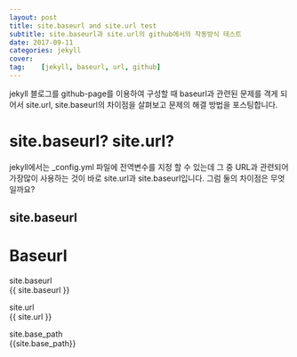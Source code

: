 ```yaml
---
layout: post
title: site.baseurl and site.url test
subtitle: site.baseurl과 site.url의 github에서의 작동방식 테스트
date: 2017-09-11
categories: jekyll
cover:
tag:    [jekyll, baseurl, url, github]
---
```


jekyll 블로그를 github-page를 이용하여 구성할 때 baseurl과 관련된 문제를 격게 되어서
site.url, site.baseurl의 차이점을 살펴보고 문제의 해결 방법을 포스팅합니다.

# site.baseurl? site.url?
jekyll에서는 _config.yml 파일에 전역변수를 지정 할 수 있는데 그 중 URL과 관련되어 
가장많이 사용하는 것이 바로 site.url과 site.baseurl입니다. 
그럼 둘의 차이점은 무엇일까요? 

## site.baseurl

# Baseurl

site.baseurl  
{{ site.baseurl }}  

site.url  
{{ site.url }}  

site.base_path  
{{site.base_path}}